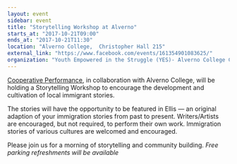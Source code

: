 ```yaml
---
layout: event
sidebar: event
title: "Storytelling Workshop at Alverno"
starts_at: "2017-10-21T09:00"
ends_at: "2017-10-21T11:30"
location: "Alverno College,  Christopher Hall 215"
external_link: "https://www.facebook.com/events/161354901083625/"
organization: "Youth Empowered in the Struggle (YES)- Alverno College Chapter, Alverno College, Cooperative Performance Milwaukee "
---
```


[Cooperative Performance](https://www.facebook.com/cooperformke/), in collaboration with Alverno College, will be holding a Storytelling Workshop to encourage the development and cultivation of local immigrant stories. 

The stories will have the opportunity to be featured in Ellis — an original adaption of your immigration stories from past to present. Writers/Artists are encouraged, but not required, to perform their own work.
Immigration stories of various cultures are welcomed and encouraged.

Please join us for a morning of storytelling and community building. 
*Free parking*
*refreshments will be available*
